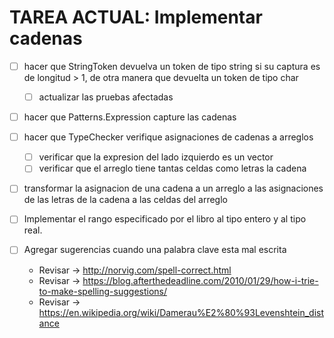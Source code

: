 # TAREA ACTUAL: Implementar cadenas
  - [ ] hacer que StringToken devuelva un token de tipo string si su
  captura es de longitud > 1, de otra manera que devuelta un token de tipo char
    - [ ] actualizar las pruebas afectadas

  - [ ] hacer que Patterns.Expression capture las cadenas

  - [ ] hacer que TypeChecker verifique asignaciones de cadenas a arreglos
    - [ ] verificar que la expresion del lado izquierdo es un vector
    - [ ] verificar que el arreglo tiene tantas celdas como letras la cadena

  - [ ] transformar la asignacion de una cadena a un arreglo a las asignaciones
  de las letras de la cadena a las celdas del arreglo



- [ ] Implementar el rango especificado por el libro al tipo entero y al tipo real.

- [ ] Agregar sugerencias cuando una palabra clave esta mal escrita
  - Revisar -> http://norvig.com/spell-correct.html
  - Revisar -> https://blog.afterthedeadline.com/2010/01/29/how-i-trie-to-make-spelling-suggestions/
  - Revisar -> https://en.wikipedia.org/wiki/Damerau%E2%80%93Levenshtein_distance
